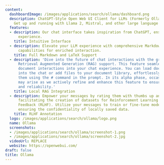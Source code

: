 ```yaml
---
content:
  dashboardImage: /images/applications/search/ollama/dashboard.png
  description: ChatGPT-Style Open Web UI Client for LLMs (Formerly Ollama WebUI) to
    Get up and running with Llama 2, Mistral, and other large language models.
  features:
  - description: Our chat interface takes inspiration from ChatGPT, ensuring a user-friendly
      experience.
    title: Intuitive Interface
  - description: Elevate your LLM experience with comprehensive Markdown and LaTeX
      capabilities for enriched interaction.
    title: Full Markdown and LaTeX Support
  - description: 'Dive into the future of chat interactions with the groundbreaking
      Retrieval Augmented Generation (RAG) support. This feature seamlessly integrates
      document interactions into your chat experience. You can load documents directly
      into the chat or add files to your document library, effortlessly accessing
      them using the # command in the prompt. In its alpha phase, occasional issues
      may arise as we actively refine and enhance this feature to ensure optimal performance
      and reliability.'
    title: Local RAG Integration
  - description: Empower your messages by rating them with thumbs up and thumbs down,
      facilitating the creation of datasets for Reinforcement Learning from Human
      Feedback (RLHF). Utilize your messages to train or fine-tune models, all while
      ensuring the confidentiality of locally saved data.
    title: RLHF Annotation
  logo: /images/applications/search/ollama/logo.png
  name: Ollama
  screenshots:
  - /images/applications/search/ollama/screenshot-1.png
  - /images/applications/search/ollama/screenshot-2.jpg
  videoUrl: REPLACE
  website: https://openwebui.com/
draft: false
title: Ollama
---
```


